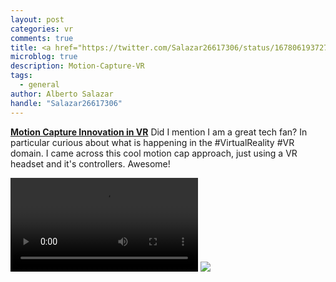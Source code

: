 ```yaml
---
layout: post
categories: vr
comments: true
title: <a href="https://twitter.com/Salazar26617306/status/1678061937270169603">Motion Capture Innovation in VR</a>
microblog: true
description: Motion-Capture-VR
tags: 
  - general
author: Alberto Salazar
handle: "Salazar26617306"
---
```


**[Motion Capture Innovation in VR](https://twitter.com/Salazar26617306/status/1678061937270169603)**
Did I mention I am a great tech fan? In particular curious about what is happening in the #VirtualReality #VR domain. I came across this cool motion cap approach, just using a VR headset and it's controllers. Awesome!
<p>
<hover-video-player>
<video src="https://drive.google.com/uc?export=view&id=1aA-qziZKICG3r-SxsWri6JtHEM8o2uzW"       loop playsinline></video>
<img src="https://drive.google.com/uc?export=view&id=19xMQq2gTSFokkpLkETurFd4cBpfLBu0G" slot="paused-overlay" />
</hover-video-player>
</p>
